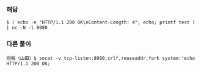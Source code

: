 ### 해답
```
$ ( echo -e "HTTP/1.1 200 OK\nContent-Length: 4"; echo; printf test ) | nc -N -l 8080
```
### 다른 풀이
```
別解（山田）$ socat -v tcp-listen:8080,crlf,reuseaddr,fork system:'echo HTTP/1.1 200 OK;
```
